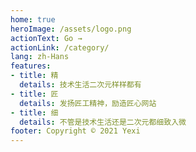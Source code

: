 ```yaml
---
home: true
heroImage: /assets/logo.png
actionText: Go →
actionLink: /category/
lang: zh-Hans
features:
- title: 精
  details: 技术生活二次元样样都有
- title: 匠
  details: 发扬匠工精神，励造匠心网站
- title: 细
  details: 不管是技术生活还是二次元都细致入微
footer: Copyright © 2021 Yexi
---
```

